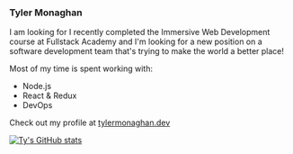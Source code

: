 ### Tyler Monaghan

I am looking for I recently completed the Immersive Web Development course at Fullstack Academy and I'm looking for a new position on a software development team that's trying to make the world a better place!

Most of my time is spent working with: 
- Node.js
- React & Redux
- DevOps

Check out my profile at [tylermonaghan.dev](http://tylermonaghan.dev)

[![Ty's GitHub stats](https://github-readme-stats.vercel.app/api?username=tymonaghan&count_private=true)](https://github.com/anuraghazra/github-readme-stats)

